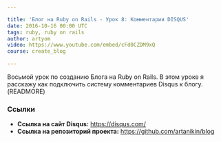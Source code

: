```yaml
---

title: 'Блог на Ruby on Rails - Урок 8: Комментарии DISQUS'
date: 2016-10-16 00:00 UTC
tags: ruby, ruby on rails
author: artyom
video: https://www.youtube.com/embed/cFd0CZDM9xQ
course: create_blog

---
```


Восьмой урок по созданию Блога на Ruby on Rails. В этом уроке я расскажу как подключить систему комментариев Disqus к блогу.
(READMORE)

### Ссылки

  * **Ссылка на сайт Disqus:** https://disqus.com/
  * **Ссылка на репозиторий проекта:** https://github.com/artanikin/blog

